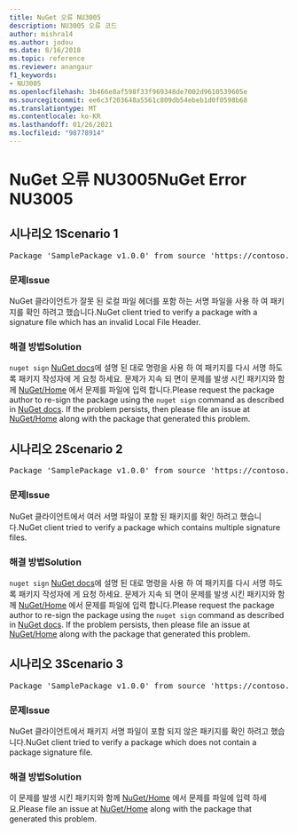 ```yaml
---
title: NuGet 오류 NU3005
description: NU3005 오류 코드
author: mishra14
ms.author: jodou
ms.date: 8/16/2018
ms.topic: reference
ms.reviewer: anangaur
f1_keywords:
- NU3005
ms.openlocfilehash: 3b466e8af598f33f969348de7002d9610539605e
ms.sourcegitcommit: ee6c3f203648a5561c809db54ebeb1d0f0598b68
ms.translationtype: MT
ms.contentlocale: ko-KR
ms.lasthandoff: 01/26/2021
ms.locfileid: "98778914"
---
```

# <a name="nuget-error-nu3005"></a><span data-ttu-id="84f78-103">NuGet 오류 NU3005</span><span class="sxs-lookup"><span data-stu-id="84f78-103">NuGet Error NU3005</span></span>

## <a name="scenario-1"></a><span data-ttu-id="84f78-104">시나리오 1</span><span class="sxs-lookup"><span data-stu-id="84f78-104">Scenario 1</span></span>

<pre>Package 'SamplePackage v1.0.0' from source 'https://contoso.com/index.json': The package contains an invalid package signature file.</pre>

### <a name="issue"></a><span data-ttu-id="84f78-105">문제</span><span class="sxs-lookup"><span data-stu-id="84f78-105">Issue</span></span>

<span data-ttu-id="84f78-106">NuGet 클라이언트가 잘못 된 로컬 파일 헤더를 포함 하는 서명 파일을 사용 하 여 패키지를 확인 하려고 했습니다.</span><span class="sxs-lookup"><span data-stu-id="84f78-106">NuGet client tried to verify a package with a signature file which has an invalid Local File Header.</span></span>


### <a name="solution"></a><span data-ttu-id="84f78-107">해결 방법</span><span class="sxs-lookup"><span data-stu-id="84f78-107">Solution</span></span>

<span data-ttu-id="84f78-108">`nuget sign` [NuGet docs](../../create-packages/sign-a-package.md)에 설명 된 대로 명령을 사용 하 여 패키지를 다시 서명 하도록 패키지 작성자에 게 요청 하세요. 문제가 지속 되 면이 문제를 발생 시킨 패키지와 함께 [NuGet/Home](https://github.com/NuGet/Home/issues) 에서 문제를 파일에 입력 합니다.</span><span class="sxs-lookup"><span data-stu-id="84f78-108">Please request the package author to re-sign the package using the `nuget sign` command as described in [NuGet docs](../../create-packages/sign-a-package.md). If the problem persists, then please file an issue at [NuGet/Home](https://github.com/NuGet/Home/issues) along with the package that generated this problem.</span></span>



## <a name="scenario-2"></a><span data-ttu-id="84f78-109">시나리오 2</span><span class="sxs-lookup"><span data-stu-id="84f78-109">Scenario 2</span></span>

<pre>Package 'SamplePackage v1.0.0' from source 'https://contoso.com/index.json': The package contains multiple package signature files.</pre>

### <a name="issue"></a><span data-ttu-id="84f78-110">문제</span><span class="sxs-lookup"><span data-stu-id="84f78-110">Issue</span></span>

<span data-ttu-id="84f78-111">NuGet 클라이언트에서 여러 서명 파일이 포함 된 패키지를 확인 하려고 했습니다.</span><span class="sxs-lookup"><span data-stu-id="84f78-111">NuGet client tried to verify a package which contains multiple signature files.</span></span>


### <a name="solution"></a><span data-ttu-id="84f78-112">해결 방법</span><span class="sxs-lookup"><span data-stu-id="84f78-112">Solution</span></span>

<span data-ttu-id="84f78-113">`nuget sign` [NuGet docs](../../create-packages/sign-a-package.md)에 설명 된 대로 명령을 사용 하 여 패키지를 다시 서명 하도록 패키지 작성자에 게 요청 하세요. 문제가 지속 되 면이 문제를 발생 시킨 패키지와 함께 [NuGet/Home](https://github.com/NuGet/Home/issues) 에서 문제를 파일에 입력 합니다.</span><span class="sxs-lookup"><span data-stu-id="84f78-113">Please request the package author to re-sign the package using the `nuget sign` command as described in [NuGet docs](../../create-packages/sign-a-package.md). If the problem persists, then please file an issue at [NuGet/Home](https://github.com/NuGet/Home/issues) along with the package that generated this problem.</span></span>



## <a name="scenario-3"></a><span data-ttu-id="84f78-114">시나리오 3</span><span class="sxs-lookup"><span data-stu-id="84f78-114">Scenario 3</span></span>

<pre>Package 'SamplePackage v1.0.0' from source 'https://contoso.com/index.json': The package does not contain a valid package signature file.</pre>

### <a name="issue"></a><span data-ttu-id="84f78-115">문제</span><span class="sxs-lookup"><span data-stu-id="84f78-115">Issue</span></span>

<span data-ttu-id="84f78-116">NuGet 클라이언트에서 패키지 서명 파일이 포함 되지 않은 패키지를 확인 하려고 했습니다.</span><span class="sxs-lookup"><span data-stu-id="84f78-116">NuGet client tried to verify a package which does not contain a package signature file.</span></span>


### <a name="solution"></a><span data-ttu-id="84f78-117">해결 방법</span><span class="sxs-lookup"><span data-stu-id="84f78-117">Solution</span></span>

<span data-ttu-id="84f78-118">이 문제를 발생 시킨 패키지와 함께 [NuGet/Home](https://github.com/NuGet/Home/issues) 에서 문제를 파일에 입력 하세요.</span><span class="sxs-lookup"><span data-stu-id="84f78-118">Please file an issue at [NuGet/Home](https://github.com/NuGet/Home/issues) along with the package that generated this problem.</span></span>
